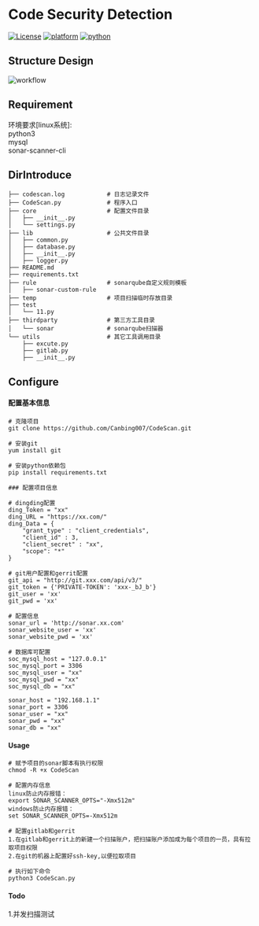 # Code Security Detection
[![License](https://img.shields.io/:license-gpl3-blue.svg)](https://www.gnu.org/licenses/gpl-3.0.html)
[![platform](https://img.shields.io/badge/platform-osx%2Flinux%2Fwindows-green.svg)](https://github.com/Canbing007/wukong-agent)
[![python](https://img.shields.io/badge/python-3.6-blue.svg)](https://www.python.org/downloads/)

## Structure Design
![workflow](http:///CodeScan/raw/master/screen/webcode7.png)

## Requirement
环境要求[linux系统]:    
python3      
mysql    
sonar-scanner-cli     

## DirIntroduce
```
├── codescan.log 			# 日志记录文件
├── CodeScan.py 			# 程序入口
├── core 					# 配置文件目录
│   ├── __init__.py
│   └── settings.py
├── lib 					# 公共文件目录
│   ├── common.py
│   ├── database.py
│   ├── __init__.py
│   ├── logger.py
├── README.md 			
├── requirements.txt
├── rule 					# sonarqube自定义规则模板
│   ├── sonar-custom-rule
├── temp 					# 项目扫描临时存放目录
├── test
│   └── 11.py
├── thirdparty 				# 第三方工具目录
│   └── sonar        		# sonarqube扫描器
└── utils 					# 其它工具调用目录
    ├── excute.py
    ├── gitlab.py
    ├── __init__.py
```


## Configure
#### 配置基本信息
```
# 克隆项目
git clone https://github.com/Canbing007/CodeScan.git

# 安装git
yum install git

# 安装python依赖包
pip install requirements.txt

### 配置项目信息

# dingding配置
ding_Token = "xx"
ding_URL = "https://xx.com/"
ding_Data = {
	"grant_type" : "client_credentials", 
	"client_id" : 3,
	"client_secret" : "xx",
	"scope": "*"
}

# git用户配置和gerrit配置
git_api = "http://git.xxx.com/api/v3/"
git_token = {'PRIVATE-TOKEN': 'xxx-_bJ_b'}
git_user = 'xx'							
git_pwd = 'xx'

# 配置信息		
sonar_url = 'http://sonar.xx.com'
sonar_website_user = 'xx'
sonar_website_pwd = 'xx'

# 数据库可配置
soc_mysql_host = "127.0.0.1"
soc_mysql_port = 3306
soc_mysql_user = "xx"
soc_mysql_pwd = "xx"
soc_mysql_db = "xx"

sonar_host = "192.168.1.1"
sonar_port = 3306
sonar_user = "xx"
sonar_pwd = "xx"
sonar_db = "xx"

```


#### Usage
```
# 赋予项目的sonar脚本有执行权限
chmod -R +x CodeScan 

# 配置内存信息
linux防止内存报错：
export SONAR_SCANNER_OPTS="-Xmx512m"   
windows防止内存报错：
set SONAR_SCANNER_OPTS=-Xmx512m

# 配置gitlab和gerrit  
1.在gitlab和gerrit上的新建一个扫描账户，把扫描账户添加成为每个项目的一员，具有拉取项目权限
2.在git的机器上配置好ssh-key,以便拉取项目

# 执行如下命令
python3 CodeScan.py  
```

#### Todo
1.并发扫描测试   

